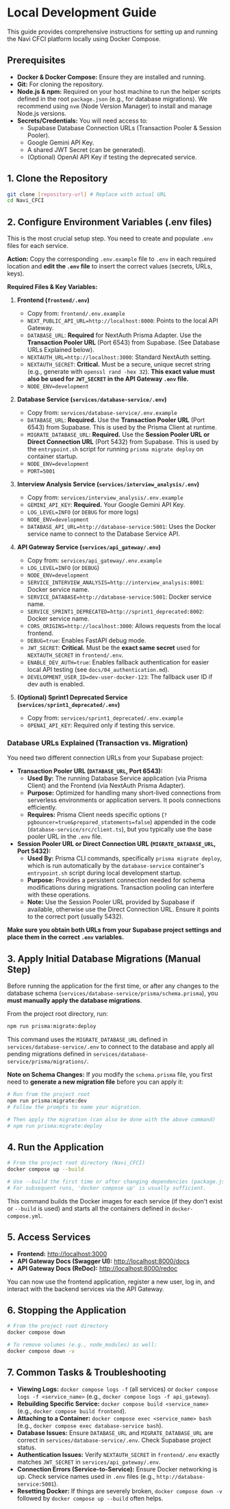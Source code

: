 # Local Development Guide

This guide provides comprehensive instructions for setting up and running the Navi CFCI platform locally using Docker Compose.

## Prerequisites

*   **Docker & Docker Compose:** Ensure they are installed and running.
*   **Git:** For cloning the repository.
*   **Node.js & npm:** Required on your host machine to run the helper scripts defined in the root `package.json` (e.g., for database migrations). We recommend using `nvm` (Node Version Manager) to install and manage Node.js versions.
*   **Secrets/Credentials:** You will need access to:
    *   Supabase Database Connection URLs (Transaction Pooler & Session Pooler).
    *   Google Gemini API Key.
    *   A shared JWT Secret (can be generated).
    *   (Optional) OpenAI API Key if testing the deprecated service.

## 1. Clone the Repository

```bash
git clone [repository-url] # Replace with actual URL
cd Navi_CFCI
```

## 2. Configure Environment Variables (.env files)

This is the most crucial setup step. You need to create and populate `.env` files for each service.

**Action:** Copy the corresponding `.env.example` file to `.env` in each required location and **edit the `.env` file** to insert the correct values (secrets, URLs, keys).

**Required Files & Key Variables:**

1.  **Frontend (`frontend/.env`)**
    *   Copy from: `frontend/.env.example`
    *   `NEXT_PUBLIC_API_URL=http://localhost:8000`: Points to the local API Gateway.
    *   `DATABASE_URL`: **Required** for NextAuth Prisma Adapter. Use the **Transaction Pooler URL** (Port 6543) from Supabase. (See Database URLs Explained below).
    *   `NEXTAUTH_URL=http://localhost:3000`: Standard NextAuth setting.
    *   `NEXTAUTH_SECRET`: **Critical.** Must be a secure, unique secret string (e.g., generate with `openssl rand -hex 32`). **This exact value must also be used for `JWT_SECRET` in the API Gateway `.env` file.**
    *   `NODE_ENV=development`

2.  **Database Service (`services/database-service/.env`)**
    *   Copy from: `services/database-service/.env.example`
    *   `DATABASE_URL`: **Required.** Use the **Transaction Pooler URL** (Port 6543) from Supabase. This is used by the Prisma Client at runtime.
    *   `MIGRATE_DATABASE_URL`: **Required.** Use the **Session Pooler URL or Direct Connection URL** (Port 5432) from Supabase. This is used by the `entrypoint.sh` script for running `prisma migrate deploy` on container startup.
    *   `NODE_ENV=development`
    *   `PORT=5001`

3.  **Interview Analysis Service (`services/interview_analysis/.env`)**
    *   Copy from: `services/interview_analysis/.env.example`
    *   `GEMINI_API_KEY`: **Required.** Your Google Gemini API Key.
    *   `LOG_LEVEL=INFO` (or `DEBUG` for more logs)
    *   `NODE_ENV=development`
    *   `DATABASE_API_URL=http://database-service:5001`: Uses the Docker service name to connect to the Database Service API.

4.  **API Gateway Service (`services/api_gateway/.env`)**
    *   Copy from: `services/api_gateway/.env.example`
    *   `LOG_LEVEL=INFO` (or `DEBUG`)
    *   `NODE_ENV=development`
    *   `SERVICE_INTERVIEW_ANALYSIS=http://interview_analysis:8001`: Docker service name.
    *   `SERVICE_DATABASE=http://database-service:5001`: Docker service name.
    *   `SERVICE_SPRINT1_DEPRECATED=http://sprint1_deprecated:8002`: Docker service name.
    *   `CORS_ORIGINS=http://localhost:3000`: Allows requests from the local frontend.
    *   `DEBUG=true`: Enables FastAPI debug mode.
    *   `JWT_SECRET`: **Critical.** Must be the **exact same secret** used for `NEXTAUTH_SECRET` in `frontend/.env`.
    *   `ENABLE_DEV_AUTH=true`: Enables fallback authentication for easier local API testing (see `docs/04_authentication.md`).
    *   `DEVELOPMENT_USER_ID=dev-user-docker-123`: The fallback user ID if dev auth is enabled.

5.  **(Optional) Sprint1 Deprecated Service (`services/sprint1_deprecated/.env`)**
    *   Copy from: `services/sprint1_deprecated/.env.example`
    *   `OPENAI_API_KEY`: Required only if testing this service.

### Database URLs Explained (Transaction vs. Migration)

You need two different connection URLs from your Supabase project:

*   **Transaction Pooler URL (`DATABASE_URL`, Port 6543):**
    *   **Used By:** The running Database Service application (via Prisma Client) and the Frontend (via NextAuth Prisma Adapter).
    *   **Purpose:** Optimized for handling many short-lived connections from serverless environments or application servers. It pools connections efficiently.
    *   **Requires:** Prisma Client needs specific options (`?pgbouncer=true&prepared_statements=false`) appended in the code (`database-service/src/client.ts`), but you typically use the base pooler URL in the `.env` file.
*   **Session Pooler URL or Direct Connection URL (`MIGRATE_DATABASE_URL`, Port 5432):**
    *   **Used By:** Prisma CLI commands, specifically `prisma migrate deploy`, which is run automatically by the `database-service` container's `entrypoint.sh` script during local development startup.
    *   **Purpose:** Provides a persistent connection needed for schema modifications during migrations. Transaction pooling can interfere with these operations.
    *   **Note:** Use the Session Pooler URL provided by Supabase if available, otherwise use the Direct Connection URL. Ensure it points to the correct port (usually 5432).

**Make sure you obtain both URLs from your Supabase project settings and place them in the correct `.env` variables.**

## 3. Apply Initial Database Migrations (Manual Step)

Before running the application for the first time, or after any changes to the database schema (`services/database-service/prisma/schema.prisma`), you **must manually apply the database migrations**.

From the project root directory, run:

```bash
npm run prisma:migrate:deploy
```

This command uses the `MIGRATE_DATABASE_URL` defined in `services/database-service/.env` to connect to the database and apply all pending migrations defined in `services/database-service/prisma/migrations/`.

**Note on Schema Changes:** If *you* modify the `schema.prisma` file, you first need to **generate a new migration file** before you can apply it:

```bash
# Run from the project root
npm run prisma:migrate:dev
# Follow the prompts to name your migration.

# Then apply the migration (can also be done with the above command)
# npm run prisma:migrate:deploy 
```

## 4. Run the Application

```bash
# From the project root directory (Navi_CFCI)
docker compose up --build

# Use --build the first time or after changing dependencies (package.json, requirements.txt, etc.)
# For subsequent runs, 'docker compose up' is usually sufficient.
```

This command builds the Docker images for each service (if they don't exist or `--build` is used) and starts all the containers defined in `docker-compose.yml`.

## 5. Access Services

*   **Frontend:** [http://localhost:3000](http://localhost:3000)
*   **API Gateway Docs (Swagger UI):** [http://localhost:8000/docs](http://localhost:8000/docs)
*   **API Gateway Docs (ReDoc):** [http://localhost:8000/redoc](http://localhost:8000/redoc)

You can now use the frontend application, register a new user, log in, and interact with the backend services via the API Gateway.

## 6. Stopping the Application

```bash
# From the project root directory
docker compose down

# To remove volumes (e.g., node_modules) as well:
docker compose down -v
```

## 7. Common Tasks & Troubleshooting

*   **Viewing Logs:** `docker compose logs -f` (all services) or `docker compose logs -f <service_name>` (e.g., `docker compose logs -f api_gateway`).
*   **Rebuilding Specific Service:** `docker compose build <service_name>` (e.g., `docker compose build frontend`).
*   **Attaching to a Container:** `docker compose exec <service_name> bash` (e.g., `docker compose exec database-service bash`).
*   **Database Issues:** Ensure `DATABASE_URL` and `MIGRATE_DATABASE_URL` are correct in `services/database-service/.env`. Check Supabase project status.
*   **Authentication Issues:** Verify `NEXTAUTH_SECRET` in `frontend/.env` exactly matches `JWT_SECRET` in `services/api_gateway/.env`.
*   **Connection Errors (Service-to-Service):** Ensure Docker networking is up. Check service names used in `.env` files (e.g., `http://database-service:5001`).
*   **Resetting Docker:** If things are severely broken, `docker compose down -v` followed by `docker compose up --build` often helps.